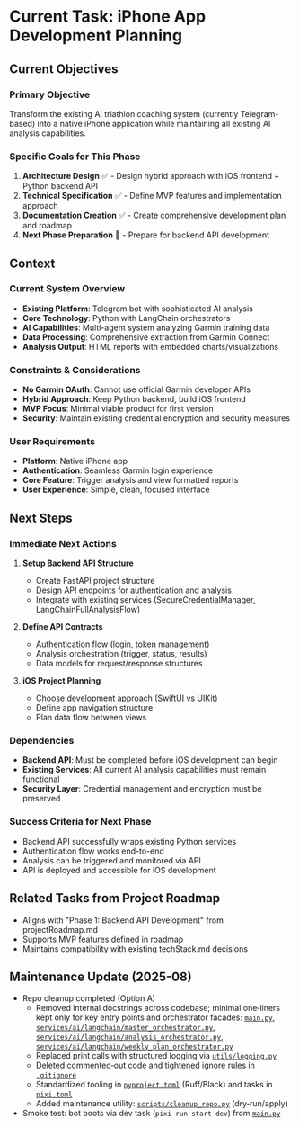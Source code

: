 # Current Task: iPhone App Development Planning

## Current Objectives

### Primary Objective
Transform the existing AI triathlon coaching system (currently Telegram-based) into a native iPhone application while maintaining all existing AI analysis capabilities.

### Specific Goals for This Phase
1. **Architecture Design** ✅ - Design hybrid approach with iOS frontend + Python backend API
2. **Technical Specification** ✅ - Define MVP features and implementation approach  
3. **Documentation Creation** ✅ - Create comprehensive development plan and roadmap
4. **Next Phase Preparation** 🔄 - Prepare for backend API development

## Context

### Current System Overview
- **Existing Platform**: Telegram bot with sophisticated AI analysis
- **Core Technology**: Python with LangChain orchestrators
- **AI Capabilities**: Multi-agent system analyzing Garmin training data
- **Data Processing**: Comprehensive extraction from Garmin Connect
- **Analysis Output**: HTML reports with embedded charts/visualizations

### Constraints & Considerations
- **No Garmin OAuth**: Cannot use official Garmin developer APIs
- **Hybrid Approach**: Keep Python backend, build iOS frontend
- **MVP Focus**: Minimal viable product for first version
- **Security**: Maintain existing credential encryption and security measures

### User Requirements
- **Platform**: Native iPhone app
- **Authentication**: Seamless Garmin login experience
- **Core Feature**: Trigger analysis and view formatted reports
- **User Experience**: Simple, clean, focused interface

## Next Steps

### Immediate Next Actions
1. **Setup Backend API Structure**
   - Create FastAPI project structure
   - Design API endpoints for authentication and analysis
   - Integrate with existing services (SecureCredentialManager, LangChainFullAnalysisFlow)

2. **Define API Contracts**
   - Authentication flow (login, token management)
   - Analysis orchestration (trigger, status, results)
   - Data models for request/response structures

3. **iOS Project Planning**
   - Choose development approach (SwiftUI vs UIKit)
   - Define app navigation structure
   - Plan data flow between views

### Dependencies
- **Backend API**: Must be completed before iOS development can begin
- **Existing Services**: All current AI analysis capabilities must remain functional
- **Security Layer**: Credential management and encryption must be preserved

### Success Criteria for Next Phase
- Backend API successfully wraps existing Python services
- Authentication flow works end-to-end
- Analysis can be triggered and monitored via API
- API is deployed and accessible for iOS development

## Related Tasks from Project Roadmap
- Aligns with "Phase 1: Backend API Development" from projectRoadmap.md
- Supports MVP features defined in roadmap
- Maintains compatibility with existing techStack.md decisions

## Maintenance Update (2025-08)

- Repo cleanup completed (Option A)
  - Removed internal docstrings across codebase; minimal one‑liners kept only for key entry points and orchestrator facades: [`main.py`](main.py), [`services/ai/langchain/master_orchestrator.py`](services/ai/langchain/master_orchestrator.py), [`services/ai/langchain/analysis_orchestrator.py`](services/ai/langchain/analysis_orchestrator.py), [`services/ai/langchain/weekly_plan_orchestrator.py`](services/ai/langchain/weekly_plan_orchestrator.py)
  - Replaced print calls with structured logging via [`utils/logging.py`](utils/logging.py)
  - Deleted commented‑out code and tightened ignore rules in [`.gitignore`](.gitignore)
  - Standardized tooling in [`pyproject.toml`](pyproject.toml) (Ruff/Black) and tasks in [`pixi.toml`](pixi.toml)
  - Added maintenance utility: [`scripts/cleanup_repo.py`](scripts/cleanup_repo.py) (dry‑run/apply)
- Smoke test: bot boots via dev task (`pixi run start-dev`) from [`main.py`](main.py)